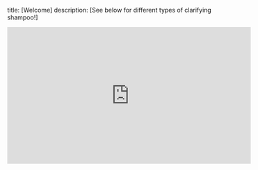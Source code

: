 title: [Welcome]
description: [See below for different types of clarifying shampoo!]
<iframe width="560" height="315" src="https://www.youtube.com/embed/qjLTyGHu-D8?start=1" title="YouTube video player" frameborder="0" allow="accelerometer; autoplay; clipboard-write; encrypted-media; gyroscope; picture-in-picture" allowfullscreen></iframe>
